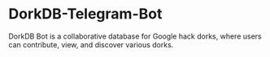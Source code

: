 # DorkDB-Telegram-Bot
DorkDB Bot is a collaborative database for Google hack dorks, where users can contribute, view, and discover various dorks.
